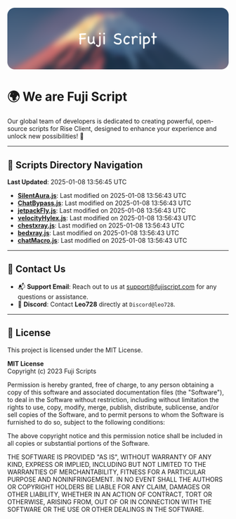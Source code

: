 ![Banner](.github/b.webp)

# 🌍 **We are Fuji Script**

Our global team of developers is dedicated to creating powerful, open-source scripts for Rise Client, designed to enhance your experience and unlock new possibilities! 🌟

---
<!-- SCRIPTS_NAVIGATION_START -->
## 📂 **Scripts Directory Navigation**

**Last Updated**: 2025-01-08 13:56:45 UTC

- **[SilentAura.js](scripts/SilentAura.js)**: Last modified on 2025-01-08 13:56:43 UTC
- **[ChatBypass.js](scripts/ChatBypass.js)**: Last modified on 2025-01-08 13:56:43 UTC
- **[jetpackFly.js](scripts/jetpackFly.js)**: Last modified on 2025-01-08 13:56:43 UTC
- **[velocityHylex.js](scripts/velocityHylex.js)**: Last modified on 2025-01-08 13:56:43 UTC
- **[chestxray.js](scripts/chestxray.js)**: Last modified on 2025-01-08 13:56:43 UTC
- **[bedxray.js](scripts/bedxray.js)**: Last modified on 2025-01-08 13:56:43 UTC
- **[chatMacro.js](scripts/chatMacro.js)**: Last modified on 2025-01-08 13:56:43 UTC

<!-- SCRIPTS_NAVIGATION_END -->

---

## 💬 **Contact Us**  
- 📬 **Support Email**: Reach out to us at [support@fujiscript.com](mailto:support@fujiscript.com) for any questions or assistance.  
- 💬 **Discord**: Contact **Leo728** directly at `Discord@leo728`.

---

## 📜 **License**

This project is licensed under the MIT License.  

**MIT License**  
Copyright (c) 2023 Fuji Scripts  

Permission is hereby granted, free of charge, to any person obtaining a copy of this software and associated documentation files (the "Software"), to deal in the Software without restriction, including without limitation the rights to use, copy, modify, merge, publish, distribute, sublicense, and/or sell copies of the Software, and to permit persons to whom the Software is furnished to do so, subject to the following conditions:  

The above copyright notice and this permission notice shall be included in all copies or substantial portions of the Software.  

THE SOFTWARE IS PROVIDED "AS IS", WITHOUT WARRANTY OF ANY KIND, EXPRESS OR IMPLIED, INCLUDING BUT NOT LIMITED TO THE WARRANTIES OF MERCHANTABILITY, FITNESS FOR A PARTICULAR PURPOSE AND NONINFRINGEMENT. IN NO EVENT SHALL THE AUTHORS OR COPYRIGHT HOLDERS BE LIABLE FOR ANY CLAIM, DAMAGES OR OTHER LIABILITY, WHETHER IN AN ACTION OF CONTRACT, TORT OR OTHERWISE, ARISING FROM, OUT OF OR IN CONNECTION WITH THE SOFTWARE OR THE USE OR OTHER DEALINGS IN THE SOFTWARE.  
